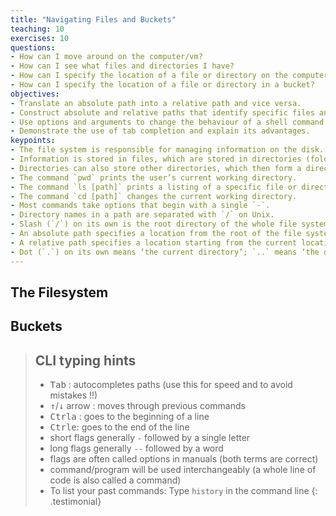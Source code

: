 ```yaml
---
title: "Navigating Files and Buckets"
teaching: 10
exercises: 10
questions:
- How can I move around on the computer/vm?
- How can I see what files and directories I have?
- How can I specify the location of a file or directory on the computer/vm?
- How can I specify the location of a file or directory in a bucket?
objectives:
- Translate an absolute path into a relative path and vice versa.
- Construct absolute and relative paths that identify specific files and directories.
- Use options and arguments to change the behaviour of a shell command.
- Demonstrate the use of tab completion and explain its advantages.
keypoints:
- The file system is responsible for managing information on the disk.
- Information is stored in files, which are stored in directories (folders).
- Directories can also store other directories, which then form a directory tree.
- The command `pwd` prints the user’s current working directory.
- The command `ls [path]` prints a listing of a specific file or directory; `ls` on its own lists the current working directory.
- The command `cd [path]` changes the current working directory.
- Most commands take options that begin with a single `-`.
- Directory names in a path are separated with `/` on Unix.
- Slash (`/`) on its own is the root directory of the whole file system.
- An absolute path specifies a location from the root of the file system.
- A relative path specifies a location starting from the current location.
- Dot (`.`) on its own means ‘the current directory’; `..` means ‘the directory above the current one’.
---
```


## The Filesystem

## Buckets



> ## CLI typing hints
> - <kbd>Tab</kbd> : autocompletes paths (use this for speed and to avoid mistakes !!)
> - <kbd>↑</kbd>/<kbd>↓</kbd> arrow : moves through previous commands
> - <kbd>Ctrl</kbd><kbd>a</kbd> : goes to the beginning of a line
> - <kbd>Ctrl</kbd><kbd>e</kbd>: goes to the end of the line
> - short flags generally `-` followed by a single letter
> - long flags generally `--` followed by a word
> - flags are often called options in manuals (both terms are correct)
> - command/program will be used interchangeably (a whole line of code is also called a command)
> - To list your past commands: Type `history` in the command line
{: .testimonial}


